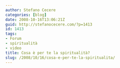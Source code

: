 ```yaml
---
author: Stefano Cecere
categories: [blog]
date: 2008-10-16T13:06:21Z
guid: http://stefanocecere.com/?p=1413
id: 1413
tags:
- Forum
- spiritualità
- video
title: Cosa è per te la spiritualità?
slug: /2008/10/16/cosa-e-per-te-la-spiritualita/
---
```



